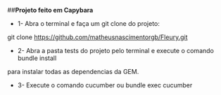##**Projeto feito em Capybara**


- 1- Abra o terminal e faça um git clone do projeto:

git clone https://github.com/matheusnascimentorgb/Fleury.git

- 2- Abra a pasta tests do projeto pelo terminal e execute o comando bundle install

para instalar todas as dependencias da GEM.

- 3- Execute o comando cucumber ou bundle exec cucumber
